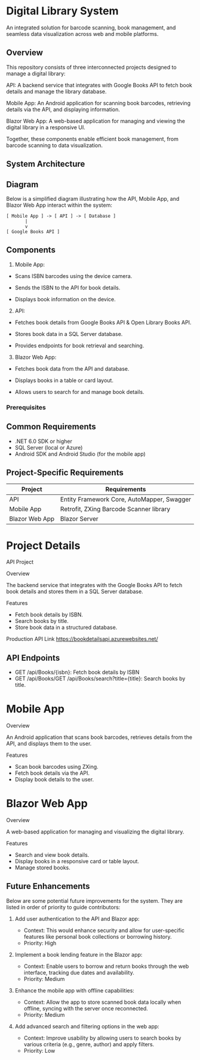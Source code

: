 # Digital Library System

An integrated solution for barcode scanning, book management, and seamless data visualization across web and mobile platforms.

## Overview

This repository consists of three interconnected projects designed to manage a digital library:

API: A backend service that integrates with Google Books API to fetch book details and manage the library database.

Mobile App: An Android application for scanning book barcodes, retrieving details via the API, and displaying information.

Blazor Web App: A web-based application for managing and viewing the digital library in a responsive UI.

Together, these components enable efficient book management, from barcode scanning to data visualization.

## System Architecture

## Diagram
Below is a simplified diagram illustrating how the API, Mobile App, and Blazor Web App interact within the system:
```
[ Mobile App ] -> [ API ] -> [ Database ]
       |
       v
[ Google Books API ]
```
## Components

1. Mobile App:

* Scans ISBN barcodes using the device camera.

* Sends the ISBN to the API for book details.

* Displays book information on the device.

2. API:

* Fetches book details from Google Books API & Open Library Books API.

* Stores book data in a SQL Server database.

* Provides endpoints for book retrieval and searching.

3. Blazor Web App:

* Fetches book data from the API and database.

* Displays books in a table or card layout.

* Allows users to search for and manage book details.

### Prerequisites

## Common Requirements
* .NET 6.0 SDK or higher
* SQL Server (local or Azure)
* Android SDK and Android Studio (for the mobile app)

## Project-Specific Requirements

| Project          | Requirements  |
| ---------------- | ------------- |
| API              | Entity Framework Core, AutoMapper, Swagger  |
| Mobile App       | Retrofit, ZXing Barcode Scanner library     |
| Blazor Web App   | Blazor Server                               |

# Project Details
API Project

Overview

The backend service that integrates with the Google Books API to fetch book details and stores them in a SQL Server database.

Features
* Fetch book details by ISBN.
* Search books by title.
* Store book data in a structured database.

Production API Link
https://bookdetailsapi.azurewebsites.net/

## API Endpoints
* GET /api/Books/{isbn}: Fetch book details by ISBN
* GET /api/Books/GET /api/Books/search?title={title}: Search books by title.
# Mobile App

Overview

An Android application that scans book barcodes, retrieves details from the API, and displays them to the user.

Features
* Scan book barcodes using ZXing.
* Fetch book details via the API.
* Display book details to the user.

# Blazor Web App

Overview

A web-based application for managing and visualizing the digital library.

Features
* Search and view book details.
* Display books in a responsive card or table layout.
* Manage stored books.

## Future Enhancements

Below are some potential future improvements for the system. They are listed in order of priority to guide contributors:

1. Add user authentication to the API and Blazor app:
    * Context: This would enhance security and allow for user-specific features like personal book collections or borrowing history.
    * Priority: High

2. Implement a book lending feature in the Blazor app:
    * Context: Enable users to borrow and return books through the web interface, tracking due dates and availability.
    * Priority: Medium

3. Enhance the mobile app with offline capabilities:
    * Context: Allow the app to store scanned book data locally when offline, syncing with the server once reconnected.
    * Priority: Medium

4. Add advanced search and filtering options in the web app:
    * Context: Improve usability by allowing users to search books by various criteria (e.g., genre, author) and apply filters.
    * Priority: Low
